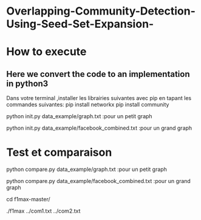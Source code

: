 # Overlapping-Community-Detection-Using-Seed-Set-Expansion-
# How to execute
## Here we convert the code to an implementation in python3
Dans votre terminal ,installer les librairies suivantes avec pip en tapant les commandes suivantes:
pip install networkx
pip install community

python init.py data_example/graph.txt :pour un petit graph

python init.py data_example/facebook_combined.txt :pour un grand graph
# Test et comparaison

python compare.py data_example/graph.txt :pour un petit graph

python compare.py data_example/facebook_combined.txt :pour un grand graph

cd f1max-master/

./f1max ../com1.txt ../com2.txt


